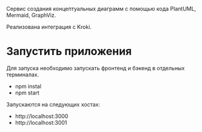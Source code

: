 Сервис создания концептуальных диаграмм с помощью кода PlantUML, Mermaid, GraphViz.

Реализована интеграция с Kroki.

# Запустить приложения

Для запуска необходимо запускать фронтенд и бэкенд в отдельных терминалах.
- npm instal
- npm start

Запускаются на следующих хостах: 
- http://localhost:3000
- http://localhost:3001

